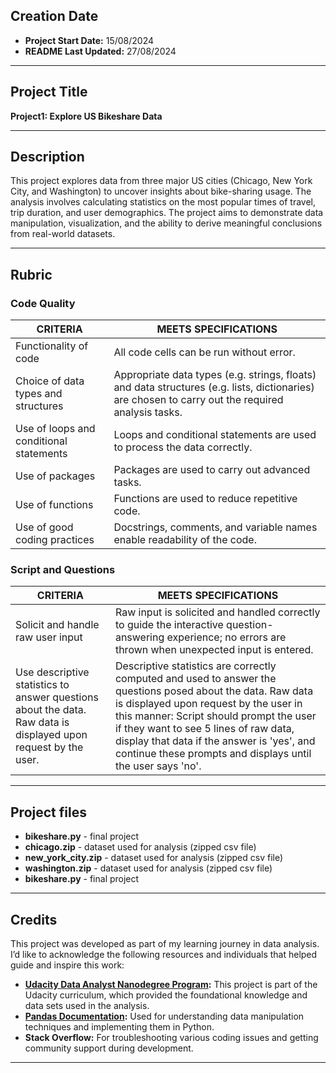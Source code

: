 ## Creation Date
- **Project Start Date:** 15/08/2024
- **README Last Updated:** 27/08/2024
***

## Project Title
**Project1: Explore US Bikeshare Data**
***

## Description
This project explores data from three major US cities (Chicago, New York City, and Washington) to uncover insights about bike-sharing usage. The analysis involves calculating statistics on the most popular times of travel, trip duration, and user demographics. The project aims to demonstrate data manipulation, visualization, and the ability to derive meaningful conclusions from real-world datasets.
***

## Rubric
### Code Quality
| CRITERIA                       | MEETS SPECIFICATIONS                                                       |
| ------------------------------ |----------------------------------------------------------------------------|
|  Functionality of code|  All code cells can be run without error.  |
|  Choice of data types and structures|  Appropriate data types (e.g. strings, floats) and data structures (e.g. lists, dictionaries) are chosen to carry out the required analysis tasks.  |
|  Use of loops and conditional statements|  Loops and conditional statements are used to process the data correctly.  |
|  Use of packages|  Packages are used to carry out advanced tasks.  |
|  Use of functions|  Functions are used to reduce repetitive code.  |
|  Use of good coding practices|  Docstrings, comments, and variable names enable readability of the code.  |

### Script and Questions
| CRITERIA                       | MEETS SPECIFICATIONS                                                       |
| ------------------------------ |----------------------------------------------------------------------------|
|  Solicit and handle raw user input  |  Raw input is solicited and handled correctly to guide the interactive question-answering experience; no errors are thrown when unexpected input is entered. |
|  Use descriptive statistics to answer questions about the data. Raw data is displayed upon request by the user.  |  Descriptive statistics are correctly computed and used to answer the questions posed about the data. Raw data is displayed upon request by the user in this manner: Script should prompt the user if they want to see 5 lines of raw data, display that data if the answer is 'yes', and continue these prompts and displays until the user says 'no'.  |
***

## Project files
- **bikeshare.py** - final project
- **chicago.zip** - dataset used for analysis (zipped csv file)
- **new_york_city.zip** - dataset used for analysis (zipped csv file)
- **washington.zip** - dataset used for analysis (zipped csv file)
- **bikeshare.py** - final project
***


## Credits
This project was developed as part of my learning journey in data analysis. I’d like to acknowledge the following resources and individuals that helped guide and inspire this work:

- **[Udacity Data Analyst Nanodegree Program](https://www.udacity.com/course/data-analyst-nanodegree--nd002):** This project is part of the Udacity curriculum, which provided the foundational knowledge and data sets used in the analysis.
- **[Pandas Documentation](https://pandas.pydata.org/pandas-docs/stable/):** Used for understanding data manipulation techniques and implementing them in Python.
- **Stack Overflow:** For troubleshooting various coding issues and getting community support during development.
***